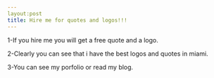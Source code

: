```yaml
---
layout:post
title: Hire me for quotes and logos!!!
---
```


1-If you hire me you will get a free quote and a logo. 

2-Clearly you can see that i have the best logos and quotes in miami.

3-You can see my porfolio or read my blog.
